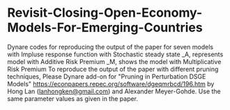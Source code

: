 # Revisit-Closing-Open-Economy-Models-For-Emerging-Countries
Dynare codes for reproducing the output of the paper for seven models with Impluse response function with Stochastic steady state
_A, represents model with Additive Risk Premium
_M, shows the model with Multiplicative Risk Premium
To reproduce the output of the paper with different pruning techniques, Please Dynare add-on for "Pruning in Perturbation DSGE Models" https://econpapers.repec.org/software/dgeqmrbcd/196.htm by
Hong Lan (lanhongken@gmail.com) and Alexander Meyer-Gohde.
Use the same parameter values as given in the paper.
